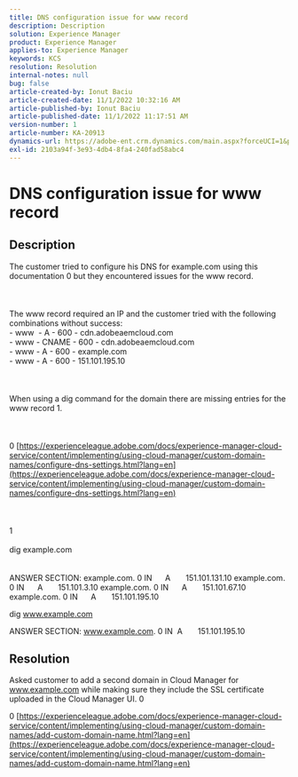 ```yaml
---
title: DNS configuration issue for www record
description: Description
solution: Experience Manager
product: Experience Manager
applies-to: Experience Manager
keywords: KCS
resolution: Resolution
internal-notes: null
bug: false
article-created-by: Ionut Baciu
article-created-date: 11/1/2022 10:32:16 AM
article-published-by: Ionut Baciu
article-published-date: 11/1/2022 11:17:51 AM
version-number: 1
article-number: KA-20913
dynamics-url: https://adobe-ent.crm.dynamics.com/main.aspx?forceUCI=1&pagetype=entityrecord&etn=knowledgearticle&id=6da4df6f-d059-ed11-9561-6045bd006e5a
exl-id: 2103a94f-3e93-4db4-8fa4-240fad58abc4
---
```

# DNS configuration issue for www record

## Description

The customer tried to configure his DNS for example.com using this documentation 0 but they encountered issues for the www record.<br><br> <br><br>The www record required an IP and the customer tried with the following combinations without success:
<br>- www  - A - 600 - cdn.adobeaemcloud.com
<br>- www - CNAME - 600 - cdn.adobeaemcloud.com
<br>- www - A - 600 - example.com
<br>- www - A - 600 - 151.101.195.10<br><br> <br><br>When using a dig command for the domain there are missing entries for the www record 1.<br><br> <br><br>0 [https://experienceleague.adobe.com/docs/experience-manager-cloud-service/content/implementing/using-cloud-manager/custom-domain-names/configure-dns-settings.html?lang=en](https://experienceleague.adobe.com/docs/experience-manager-cloud-service/content/implementing/using-cloud-manager/custom-domain-names/configure-dns-settings.html?lang=en)<br><br> <br><br>1 <br><br>dig example.com<br><br><br>
ANSWER SECTION:
 example.com. 0 IN      A       151.101.131.10
 example.com. 0 IN      A       151.101.3.10
 example.com. 0 IN      A       151.101.67.10
 example.com. 0 IN      A       151.101.195.10



dig www.example.com

ANSWER SECTION:
 www.example.com. 0 IN  A       151.101.195.10


## Resolution


Asked customer to add a second domain in Cloud Manager for www.example.com while making sure they include the SSL certificate uploaded in the Cloud Manager UI. 0

0 [https://experienceleague.adobe.com/docs/experience-manager-cloud-service/content/implementing/using-cloud-manager/custom-domain-names/add-custom-domain-name.html?lang=en](https://experienceleague.adobe.com/docs/experience-manager-cloud-service/content/implementing/using-cloud-manager/custom-domain-names/add-custom-domain-name.html?lang=en)
